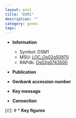 ```yaml
---
layout: post
title: "DSM1"
description: ""
category: genes
tags: 
---
```


* **Information**  
    + Symbol: DSM1  
    + MSU: [LOC_Os02g50970](http://rice.uga.edu/cgi-bin/ORF_infopage.cgi?orf=LOC_Os02g50970)  
    + RAPdb: [Os02g0743500](http://rapdb.dna.affrc.go.jp/viewer/gbrowse_details/irgsp1?name=Os02g0743500)  

* **Publication**  

* **Genbank accession number**  

* **Key message**  

* **Connection**  

[//]: # * **Key figures**  


